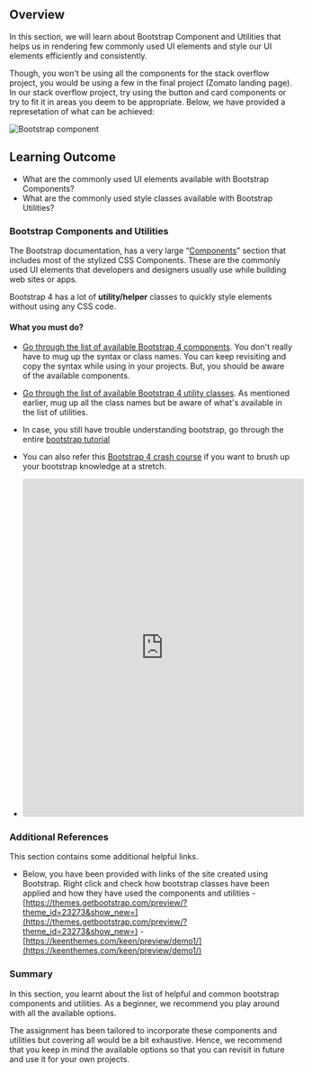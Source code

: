 ## Overview

In this section, we will learn about Bootstrap Component and Utilities that helps us in rendering few commonly used UI elements and style our UI elements efficiently and consistently.

Though, you won't be using all the components for the stack overflow project, you would be using a few in the final project (Zomato landing page). In our stack overflow project, try using the button and card components or try to fit it in areas you deem to be appropriate. Below, we have provided a represetation of what can be achieved:

![Bootstrap component](https://github.com/greyatom-school/the-minerva-project/raw/master/FEWD/sprint_2/3.Bootstrap/images/component.png)

## Learning Outcome

- What are the commonly used UI elements available with Bootstrap Components?
- What are the commonly used style classes available with Bootstrap Utilities?

### Bootstrap Components and Utilities

The Bootstrap documentation, has a very large “[Components](https://getbootstrap.com/docs/4.3/components/)” section that includes most of the stylized CSS Components. These are the commonly used UI elements that developers and designers usually use while building web sites or apps.

Bootstrap 4 has a lot of **utility/helper** classes to quickly style elements without using any CSS code.

#### What you must do?

- [Go through the list of available Bootstrap 4 components](https://getbootstrap.com/docs/4.3/components/alerts/). You don't really have to mug up the syntax or class names. You can keep revisiting and copy the syntax while using in your projects. But, you should be aware of the available components.

- [Go through the list of available Bootstrap 4 utility classes](https://getbootstrap.com/docs/4.3/utilities/borders/). As mentioned earlier, mug up all the class names but be aware of what's available in the list of utilities.

- In case, you still have trouble understanding bootstrap, go through the entire [bootstrap tutorial](https://www.youtube.com/playlist?list=PLRtjMdoYXLf47brThg9-nTj8HSq8cQ0ND)

- You can also refer this [Bootstrap 4 crash course](https://www.youtube.com/watch?v=5GcQtLDGXy8) if you want to brush up your bootstrap knowledge at a stretch.

* <iframe width="500" height="600" src="https://www.youtube.com/embed/a4dy_xMmTrQ" frameborder="0" allow="accelerometer; autoplay; encrypted-media; gyroscope; picture-in-picture" allowfullscreen></iframe>

### Additional References

This section contains some additional helpful links.

- Below, you have been provided with links of the site created using Bootstrap. Right click and check how bootstrap classes have been applied and how they have used the components and utilities - [https://themes.getbootstrap.com/preview/?theme_id=23273&show_new=](https://themes.getbootstrap.com/preview/?theme_id=23273&show_new=) - [https://keenthemes.com/keen/preview/demo1/](https://keenthemes.com/keen/preview/demo1/)

### Summary

In this section, you learnt about the list of helpful and common bootstrap components and utilities. As a beginner, we recommend you play around with all the available options.

The assignment has been tailored to incorporate these components and utilities but covering all would be a bit exhaustive. Hence, we recommend that you keep in mind the available options so that you can revisit in future and use it for your own projects.
